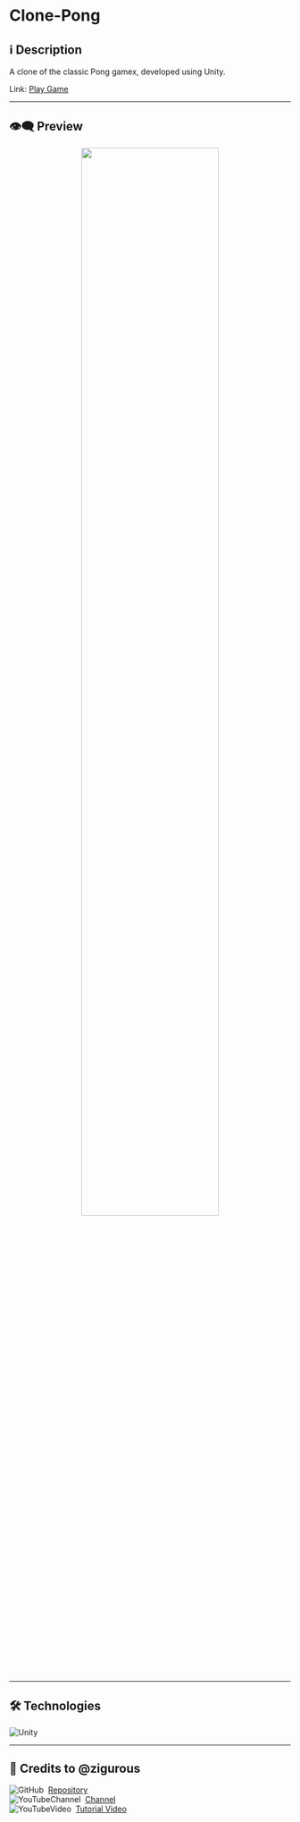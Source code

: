# Clone-Pong

## ℹ️ Description

A clone of the classic Pong gamex, developed using Unity.

Link: [Play Game](LINK)<br>

---

## 👁️‍🗨️ Preview
<p align="center">
  <img width="70%" src="/repository-imgs/img01.png" />
</p>

---

## 🛠️ **Technologies**

![Unity](https://img.shields.io/badge/-Unity-05122A?style=flat&logo=unity)&nbsp;

---

## 📃 Credits to @zigurous

![GitHub](https://img.shields.io/badge/--05122A?style=flat&logo=github)&nbsp;
[Repository](https://github.com/zigurous/unity-pong-tutorial)<br>
![YouTubeChannel](https://img.shields.io/badge/--05122A?style=flat&logo=youtube)&nbsp;
[Channel](https://www.youtube.com/@Zigurous)<br>
![YouTubeVideo](https://img.shields.io/badge/--05122A?style=flat&logo=youtube)&nbsp;
[Tutorial Video](https://www.youtube.com/watch?v=AcpaYq0ihaM&ab_channel=Zigurous)<br>
